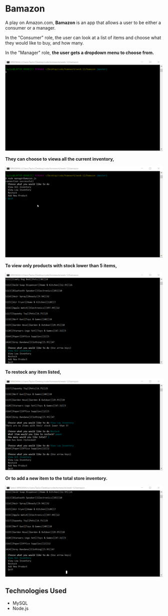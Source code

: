 # Bamazon

A play on Amazon.com, __Bamazon__ is an app that allows a user to be either a consumer or a manager. 

In the "Consumer" role, the user can look at a list of items and choose what they would like to buy, and how many.

In the "Manager" role, __the user gets a dropdown menu to choose from.__ 

![](menu.gif)

__They can choose to viewa all the current inventory,__

![](view_all.gif)

__To view only products with stock lower than 5 items,__

![](view_low.gif)

__To restock any item listed,__

![](restock.gif)

__Or to add a new item to the total store inventory.__

![](add_new.gif)


## Technologies Used
* MySQL
* Node.js
